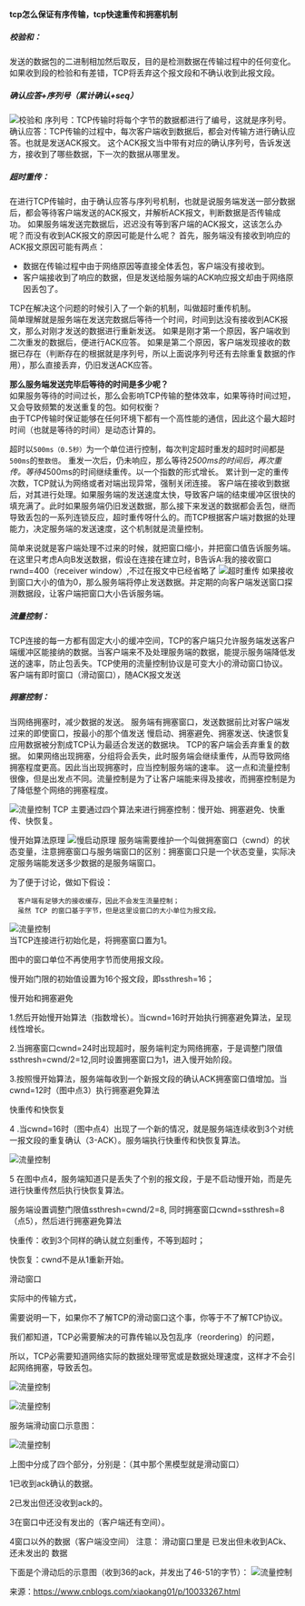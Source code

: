  **tcp怎么保证有序传输，tcp快速重传和拥塞机制**
 
 ##### 校验和：    
 发送的数据包的二进制相加然后取反，目的是检测数据在传输过程中的任何变化。如果收到段的检验和有差错，TCP将丢弃这个报文段和不确认收到此报文段。 
 
##### 确认应答+序列号（累计确认+seq）   
 ![校验和](../../etc/tcp/tcp_1.png)
 序列号：TCP传输时将每个字节的数据都进行了编号，这就是序列号。 
 确认应答：TCP传输的过程中，每次客户端收到数据后，都会对传输方进行确认应答。也就是发送ACK报文。
 这个ACK报文当中带有对应的确认序列号，告诉发送方，接收到了哪些数据，下一次的数据从哪里发。
 
##### 超时重传：    
 在进行TCP传输时，由于确认应答与序列号机制，也就是说服务端发送一部分数据后，都会等待客户端发送的ACK报文，并解析ACK报文，判断数据是否传输成功。
 如果服务端发送完数据后，迟迟没有等到客户端的ACK报文，这该怎么办呢？而没有收到ACK报文的原因可能是什么呢？
 首先，服务端没有接收到响应的ACK报文原因可能有两点：
 - 数据在传输过程中由于网络原因等直接全体丢包，客户端没有接收到。
 - 客户端接收到了响应的数据，但是发送给服务端的ACK响应报文却由于网络原因丢包了。
 
TCP在解决这个问题的时候引入了一个新的机制，叫做超时重传机制。          
简单理解就是服务端在发送完数据后等待一个时间，时间到达没有接收到ACK报文，那么对刚才发送的数据进行重新发送。
如果是刚才第一个原因，客户端收到二次重发的数据后，便进行ACK应答。
如果是第二个原因，客户端发现接收的数据已存在（判断存在的根据就是序列号，所以上面说序列号还有去除重复数据的作用），那么直接丢弃，仍旧发送ACK应答。

  **那么服务端发送完毕后等待的时间是多少呢？**  
如果服务等待的时间过长，那么会影响TCP传输的整体效率，如果等待时间过短，又会导致频繁的发送重复的包。如何权衡？  
由于TCP传输时保证能够在任何环境下都有一个高性能的通信，因此这个最大超时时间（也就是等待的时间）是动态计算的。
  
超时以`500ms（0.5秒）`为一个单位进行控制，每次判定超时重发的超时时间都是`500ms`的`整数倍`。
重发一次后，仍未响应，那么等待2*500ms的时间后，再次重传。等待4*500ms的时间继续重传。以一个指数的形式增长。
累计到一定的重传次数，TCP就认为网络或者对端出现异常，强制关闭连接。
客户端在接收到数据后，对其进行处理。如果服务端的发送速度太快，导致客户端的结束缓冲区很快的填充满了。此时如果服务端仍旧发送数据，那么接下来发送的数据都会丢包，继而导致丢包的一系列连锁反应，超时重传呀什么的。而TCP根据客户端对数据的处理能力，决定服务端的发送速度，这个机制就是流量控制。
  
简单来说就是客户端处理不过来的时候，就把窗口缩小，并把窗口值告诉服务端。
  在这里只考虑A向B发送数据，假设在连接在建立时，B告诉A:我的接收窗口rwnd=400（receiver window）,不过在报文中已经省略了
  ![超时重传](../../etc/tcp/tcp_2.png)
  如果接收到窗口大小的值为0，那么服务端将停止发送数据。并定期的向客户端发送窗口探测数据段，让客户端把窗口大小告诉服务端。 
 
##### 流量控制：    
 TCP连接的每一方都有固定大小的缓冲空间，TCP的客户端只允许服务端发送客户端缓冲区能接纳的数据。当客户端来不及处理服务端的数据，能提示服务端降低发送的速率，防止包丢失。TCP使用的流量控制协议是可变大小的滑动窗口协议。
 客户端有即时窗口（滑动窗口），随ACK报文发送
 
##### 拥塞控制：    
 当网络拥塞时，减少数据的发送。
 服务端有拥塞窗口，发送数据前比对客户端发过来的即使窗口，按最小的那个值发送
 慢启动、拥塞避免、拥塞发送、快速恢复
 应用数据被分割成TCP认为最适合发送的数据块。 
 TCP的客户端会丢弃重复的数据。 
 如果网络出现拥塞，分组将会丢失，此时服务端会继续重传，从而导致网络拥塞程度更高。因此当出现拥塞时，应当控制服务端的速率。
 这一点和流量控制很像，但是出发点不同。流量控制是为了让客户端能来得及接收，而拥塞控制是为了降低整个网络的拥塞程度。
  
  ![流量控制](../../etc/tcp/tcp_3.png)
  TCP 主要通过四个算法来进行拥塞控制：慢开始、拥塞避免、快重传、快恢复。
  
  慢开始算法原理
   ![慢启动原理](../../etc/tcp/tcp_4.png)
  服务端需要维护一个叫做拥塞窗口（cwnd）的状态变量，注意拥塞窗口与服务端窗口的区别：拥塞窗口只是一个状态变量，实际决定服务端能发送多少数据的是服务端窗口。
  
  为了便于讨论，做如下假设：
  
      客户端有足够大的接收缓存，因此不会发生流量控制；
      虽然 TCP 的窗口基于字节，但是这里设窗口的大小单位为报文段。
      
   ![流量控制](../../etc/tcp/tcp_5.png)     
当TCP连接进行初始化是，将拥塞窗口置为1。

图中的窗口单位不再使用字节而使用报文段。

慢开始门限的初始值设置为16个报文段，即ssthresh=16；

 慢开始和拥塞避免

1.然后开始慢开始算法（指数增长）。当cwnd=16时开始执行拥塞避免算法，呈现线性增长。

2.当拥塞窗口cwnd=24时出现超时，服务端判定为网络拥塞，于是调整门限值ssthresh=cwnd/2=12,同时设置拥塞窗口为1，进入慢开始阶段。

3.按照慢开始算法，服务端每收到一个新报文段的确认ACK拥塞窗口值增加。当cwnd=12时（图中点3）执行拥塞避免算法

快重传和快恢复

4 .当cwnd=16时（图中点4）出现了一个新的情况，就是服务端连续收到3个对统一报文段的重复确认（3-ACK）。服务端执行快重传和快恢复算法。

![流量控制](../../etc/tcp/tcp_6.png) 

 5 在图中点4，服务端知道只是丢失了个别的报文段，于是不启动慢开始，而是先进行快重传然后执行快恢复算法。

服务端设置调整门限值ssthresh=cwnd/2=8, 同时拥塞窗口cwnd=ssthresh=8（点5），然后进行拥塞避免算法

快重传：收到3个同样的确认就立刻重传，不等到超时；

快恢复：cwnd不是从1重新开始。

 滑动窗口
 
 实际中的传输方式，
 
 需要说明一下，如果你不了解TCP的滑动窗口这个事，你等于不了解TCP协议。
 
 我们都知道，TCP必需要解决的可靠传输以及包乱序（reordering）的问题，
 
 所以，TCP必需要知道网络实际的数据处理带宽或是数据处理速度，这样才不会引起网络拥塞，导致丢包。
 
 ![流量控制](../../etc/tcp/tcp_7.png) 
 
 ![流量控制](../../etc/tcp/tcp_8.png) 
 
 服务端滑动窗口示意图：
 
 ![流量控制](../../etc/tcp/tcp_9.png) 
 
 上图中分成了四个部分，分别是：（其中那个黑模型就是滑动窗口）
 
 1已收到ack确认的数据。
 
 2已发出但还没收到ack的。
 
 3在窗口中还没有发出的（客户端还有空间）。
 
 4窗口以外的数据（客户端没空间） 
注意： 
滑动窗口里是 已发出但未收到ACk、还未发出的 数据

 下面是个滑动后的示意图（收到36的ack，并发出了46-51的字节）：
  ![流量控制](../../etc/tcp/tcp_10.png) 
  
  来源：https://www.cnblogs.com/xiaokang01/p/10033267.html